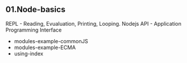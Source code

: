 ## 01.Node-basics

REPL - Reading, Evualuation, Printing, Looping. Nodejs
API - Application Programming Interface

- modules-example-commonJS
- modules-example-ECMA
- using-index
